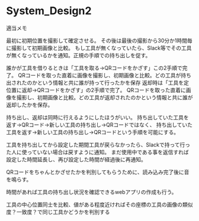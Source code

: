 # System_Design2

適当メモ

最初に初期位置を撮影して確定させる。
その後は最後の撮影から30分か1時間毎に撮影して初期画像と比較。
もし工具が無くなっていたら、Slack等でその工具が無くなっているかを通知。正規の手順での持ち出しを促す。

誰かが工具を借りるときは「工具を取る→QRコードをかざす」この2手順で完了。
QRコードを取った直着に画像を撮影し、初期画像と比較。どの工具が持ち出されたのかという情報と共に誰が持って行ったかを保存
返却時は「工具を定位置に返却→QRコードをかざす」の2手順で完了。
QRコードを取った直着に画像を撮影し、初期画像と比較。どの工具が返却されたのかという情報と共に誰が返却したかを保存。

持ち出し、返却は同時に行えるようにしたほうがいい。
持ち出していた工具を返す→QRコード→新しい工具の持ち出し→QRコードではなく、
持ち出していた工具を返す→新しい工具の持ち出し→QRコードという手順を可能にする。

工具を持ち出してから設定した期間工具が戻らなかったら、Slackで持って行った人に使っていない場合は戻すように通知。
まだ使用中である事を返信すれば設定した時間延長し、再び設定した時間が経過後に再通知。

QRコードをちゃんとかざせたかを判別してもらうために、読み込み完了後に音を鳴らす。

時間があれば工具の持ち出し状況を確認できるwebアプリの作成も行う。

工具の中心位置同士を比較、値がある程度近ければその座標の工具の画像の類似度？一致度？で同じ工具かどうかを判別する